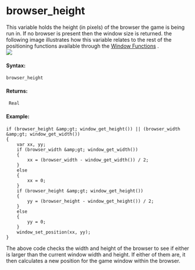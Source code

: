 # browser_height

This variable holds the height (in pixels) of the browser the game is
being run in. If no browser is present then the window size is returned.
the following image illustrates how this variable relates to the rest of
the positioning functions available through the [Window
Functions](../Cameras_And_Display/The_Game_Window/The_Game_Window)
.  
![](https://gms.magecorn.com/Manual/assets/Images/Scripting_Reference/GML/Reference/Web/window_position.png)  

#### Syntax:

``` gml
browser_height
```

#### Returns:

``` gml
 Real
```

#### Example:

``` gml
if (browser_height &amp;gt; window_get_height()) || (browser_width &amp;gt; window_get_width())
{
    var xx, yy;
    if (browser_width &amp;gt; window_get_width())
    {
        xx = (browser_width - window_get_width()) / 2;
    }
    else
    {
        xx = 0;
    }
    if (browser_height &amp;gt; window_get_height())
    {
        yy = (browser_height - window_get_height()) / 2;
    }
    else
    {
        yy = 0;
    }
    window_set_position(xx, yy);
}
```

The above code checks the width and height of the browser to see if
either is larger than the current window width and height. If either of
them are, it then calculates a new position for the game window within
the browser.
